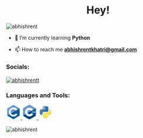<h1 align="center">Hey!</h1>
<p align="left"> <img src="https://komarev.com/ghpvc/?username=abhishrent&label=Profile%20views&color=0e75b6&style=flat" alt="abhishrent" /> </p>

- 🌱 I’m currently learning **Python**

- 📫 How to reach me **abhishrentkhatri@gmail.com**

<h3 align="left">Socials:</h3>
<p align="left">
<a href="https://instagram.com/abhishrentt" target="blank"><img align="center" src="https://raw.githubusercontent.com/rahuldkjain/github-profile-readme-generator/master/src/images/icons/Social/instagram.svg" alt="abhishrentt" height="30" width="40" /></a>
</p>

<h3 align="left">Languages and Tools:</h3>
<p align="left"> <a href="https://www.cprogramming.com/" target="_blank" rel="noreferrer"> <img src="https://raw.githubusercontent.com/devicons/devicon/master/icons/c/c-original.svg" alt="c" width="40" height="40"/> </a> <a href="https://www.w3schools.com/cpp/" target="_blank" rel="noreferrer"> <img src="https://raw.githubusercontent.com/devicons/devicon/master/icons/cplusplus/cplusplus-original.svg" alt="cplusplus" width="40" height="40"/> </a> <a href="https://www.python.org" target="_blank" rel="noreferrer"> <img src="https://raw.githubusercontent.com/devicons/devicon/master/icons/python/python-original.svg" alt="python" width="40" height="40"/> </a> </p>

<p><img align="center" src="https://github-readme-stats.vercel.app/api/top-langs?username=abhishrent&show_icons=true&locale=en&layout=compact" alt="abhishrent" /></p>

